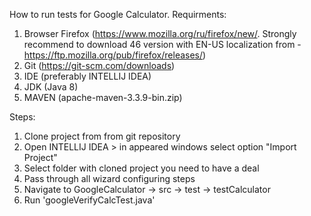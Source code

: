 How to run tests for Google Calculator.
Requirments:
1. Browser Firefox (https://www.mozilla.org/ru/firefox/new/. Strongly recommend to download 46 version with EN-US localization from - https://ftp.mozilla.org/pub/firefox/releases/)
2. Git (https://git-scm.com/downloads)
3. IDE (preferably INTELLIJ IDEA)
4. JDK (Java 8)
5. MAVEN (apache-maven-3.3.9-bin.zip)


Steps:
1. Clone project from from git repository
2. Open INTELLIJ IDEA > in appeared windows select option "Import Project"
3. Select folder with cloned project you need to have a deal
4. Pass through all wizard configuring steps
5. Navigate to GoogleCalculator -> src -> test -> testCalculator 
6. Run 'googleVerifyCalcTest.java'


